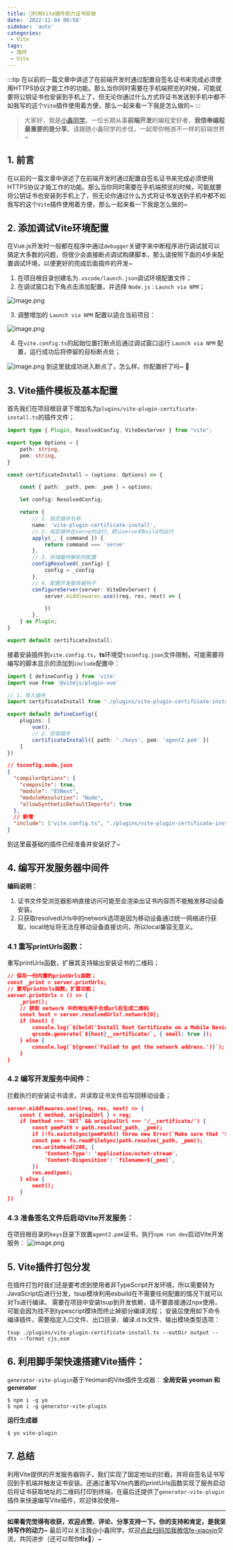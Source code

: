 ```yaml
---
title: 📢利用Vite插件助力证书安装
date: '2022-11-04 08:58'
sidebar: 'auto'
categories:
 - Vite
tags:
 - 插件
 - Vite
---
```


:::tip
在以前的一篇文章中讲述了在前端开发时通过配置自签名证书来完成必须使用HTTPS协议才能工作的功能。那么当你同时需要在手机端预览的时候，可能就要将公钥证书也安装到手机上了，但无论你通过什么方式将证书发送到手机中都不如我写的这个`Vite`插件使用着方便，那么一起来看一下我是怎么做的~
:::

<!-- more -->

> 大家好，我是[小鑫同学](https://it200.cn/)。一位长期从事**前端开发**的编程爱好者，**我信奉编程最重要的是分享**。请跟随小鑫同学的步伐，一起带你畅游不一样的前端世界~

## 1. 前言
在以前的一篇文章中讲述了在前端开发时通过配置自签名证书来完成必须使用HTTPS协议才能工作的功能。那么当你同时需要在手机端预览的时候，可能就要将公钥证书也安装到手机上了，但无论你通过什么方式将证书发送到手机中都不如我写的这个`Vite`插件使用着方便，那么一起来看一下我是怎么做的~

## 2. 添加调试Vite环境配置
在Vue.js开发时一般都在程序中通过`debugger`关键字来中断程序进行调试就可以搞定大多数的问题，但很少会直接断点调试构建脚本，那么请按照下面的4步来配置调试环境，以便更好的完成后面插件的开发~

1. 在项目根目录创建名为`.vscode/launch.json`调试环境配置文件；
2. 在调试窗口右下角点击添加配置，并选择 `Node.js：Launch via NPM`；

![image.png](https://cdn.nlark.com/yuque/0/2022/png/2373519/1667403219976-f2fbe4e0-6ce0-48db-9086-8b80a2276911.png)

3. 调整增加的 `Launch via NPM` 配置以适合当前项目：

![image.png](https://cdn.nlark.com/yuque/0/2022/png/2373519/1667403232664-697a7d72-8397-4331-b7fd-e0da46446028.png)

4. 在`vite.config.ts`的起始位置打断点后通过调试窗口运行 `Launch via NPM` 配置，运行成功后将停留的目标断点处；

![image.png](https://cdn.nlark.com/yuque/0/2022/png/2373519/1667403255689-66a5efa3-353a-4cc8-820c-b7cd848a521f.png)
到这里就成功进入断点了，怎么样，你配置好了吗~ 🤺
## 3. Vite插件模板及基本配置
首先我们在项目根目录下增加名为`plugins/vite-plugin-certificate-install.ts`的插件文件；
```typescript
import type { Plugin, ResolvedConfig, ViteDevServer } from "vite";

export type Options = {
    path: string,
    pem: string,
}

const certificateInstall = (options: Options) => {

  	const { path: _path, pem: _pem } = options;

    let config: ResolvedConfig;

    return {
        // 1、指定插件名称
        name: 'vite-plugin-certificate-install',
        // 2、指定插件在serve时运行，默认serve和build均运行
        apply(_, { command }) {
            return command === 'serve'
        },
        // 3、存储最终解析的配置
        configResolved(_config) {
            config = _config
        },
        // 4、配置开发服务器钩子
        configureServer(server: ViteDevServer) {
            server.middlewares.use((req, res, next) => {

            })
        },
    } as Plugin;
}

export default certificateInstall;
```
接着安装插件到`vite.config.ts`，**ts**环境受`tsconfig.json`文件限制，可能需要将编写的脚本显示的添加到`include`配置中：
```typescript
import { defineConfig } from 'vite'
import vue from '@vitejs/plugin-vue'

// 1、导入插件
import certificateInstall from './plugins/vite-plugin-certificate-install';

export default defineConfig({
    plugins: [
        vue(),
        // 2、安装插件 
        certificateInstall({ path: './keys', pem: 'agent2.pem' })
    ]
})
```
```json
// tsconfig.node.json
{
  "compilerOptions": {
    "composite": true,
    "module": "ESNext",
    "moduleResolution": "Node",
    "allowSyntheticDefaultImports": true
  },
  // 新增
  "include": ["vite.config.ts", "./plugins/vite-plugin-certificate-install.ts"]
}
```
到这里最基础的插件已经准备并安装好了~
## 4. 编写开发服务器中间件
**编码说明：**

1. 证书文件受浏览器影响直接访问可能至会渲染出证书内容而不能触发移动设备安装。
2. 只获取resolvedUrls中的network选项是因为移动设备通过统一网络进行获取，local地址将无法在移动设备直接访问，所以local兼容无意义。
### 4.1 重写printUrls函数：
重写printUrls函数，扩展其支持输出安装证书的二维码；
```json
// 保存一份内置的printUrls函数；
const _print = server.printUrls;
// 重写printUrls函数，扩展功能；
server.printUrls = () => {
    _print();
    // 获取 network 中的地址用于合成url后生成二维码
    const host = server.resolvedUrls?.network[0];
    if (host) {
        console.log(`${bold('Install Root Certificate on a Mobile Device ⤦')}`);
        qrcode.generate(`${host}__certificate/`, { small: true });
    } else {
        console.log(`${green('Failed to get the network address.')}`);
    }
}
```
### 4.2 编写开发服务中间件：
拦截执行的安装证书请求，并读取证书文件后写回移动设备；
```json
server.middlewares.use((req, res, next) => {
    const { method, originalUrl } = req;
    if (method === 'GET' && originalUrl === '/__certificate/') {
        const pemPath = path.resolve(_path, _pem);
        if (!fs.existsSync(pemPath)) throw new Error(`Make sure that '${pemPath}' exists.`);
        const pem = fs.readFileSync(path.resolve(_path, _pem));
        res.writeHead(200, {
            'Content-Type': 'application/octet-stream',
            'Content-Disposition': `filename=${_pem}`,
        })
        res.end(pem);
    } else {
        next();
    }
})
```
### 4.3 准备签名文件后启动Vite开发服务：
在项目根目录的`keys`目录下放置`agent2.pem`证书，执行`npm run dev`启动Vite开发服务：
![image.png](https://cdn.nlark.com/yuque/0/2022/png/2373519/1667487256513-14a0d54a-0af7-4cde-a1be-47f7d6d4ace0.png)
## 5. Vite插件打包分发
在插件打包时我们还是要考虑到使用者非TypeScript开发环境，所以需要转为JavaScript后进行分发，tsup模块利用esbuild在不需要任何配置的情况下就可以对Ts进行编译。
需要在项目中安装tsup到开发依赖，请不要直接通过npx使用，可能会因为找不到typescript模块而终止掉部分编译流程；
安装后使用如下命令编译插件，需要指定入口文件、出口目录、编译.d.ts文件、输出模块类型选项：
```shell
tsup ./plugins/vite-plugin-certificate-install.ts --outDir output --dts --format cjs,esm
```
## 6. 利用脚手架快速搭建Vite插件：
`generator-vite-plugin`基于Yeoman的Vite插件生成器：
**全局安装 yeoman 和 generator**
```shell
$ npm i -g yo
$ npm i -g generator-vite-plugin
```
**运行生成器**
```shell
$ yo vite-plugin
```
## 7. 总结
利用Vite提供的开发服务器钩子，我们实现了固定地址的拦截，并将自签名证书写回到手机端并触发证书安装。还通过重写Vite内置的printUrls函数实现了服务启动后将证书获取地址的二维码打印到终端，在最后还提供了`generator-vite-plugin`插件来快速编写Vite插件，欢迎体验使用~

---

**如果看完觉得有收获，欢迎点赞、评论、分享支持一下。你的支持和肯定，是我坚持写作的动力~**
最后可以关注我@小鑫同学。欢迎[点此扫码加我微信](https://juejin.cn/pin/7126196941574111262)[fe-xiaoxin](https://it200.cn/)交流，共同进步（还可以帮你**fix**🐛）~
